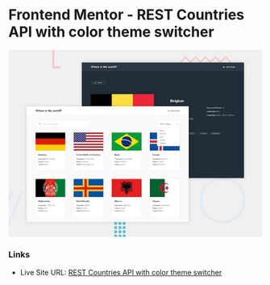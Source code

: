# Frontend Mentor - REST Countries API with color theme switcher

![Design preview for the REST Countries API with color theme switcher](./desktop-preview.jpg)

### Links

- Live Site URL: [REST Countries API with color theme switcher](https://lucid-wescoff-224edd.netlify.app/)